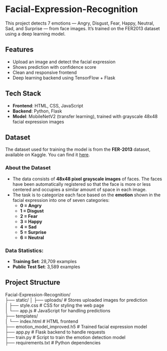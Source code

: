 # Facial-Expression-Recognition
This project detects 7 emotions — Angry, Disgust, Fear, Happy, Neutral, Sad, and Surprise — from face images. It’s trained on the FER2013 dataset using a deep learning model.  

## Features  
- Upload an image and detect the facial expression  
- Shows prediction with confidence score  
- Clean and responsive frontend  
- Deep learning backend using TensorFlow + Flask  

## Tech Stack  
- **Frontend**: HTML, CSS, JavaScript  
- **Backend**: Python, Flask  
- **Model**: MobileNetV2 (transfer learning), trained with grayscale 48x48 facial expression images

## Dataset

The dataset used for training the model is from the **FER-2013** dataset, available on Kaggle. You can find it [here](https://www.kaggle.com/datasets/msambare/fer2013).

### About the Dataset

- The data consists of **48x48 pixel grayscale images** of faces. The faces have been automatically registered so that the face is more or less centered and occupies a similar amount of space in each image.
- The task is to categorize each face based on the **emotion** shown in the facial expression into one of seven categories:
  - **0 = Angry**
  - **1 = Disgust**
  - **2 = Fear**
  - **3 = Happy**
  - **4 = Sad**
  - **5 = Surprise**
  - **6 = Neutral**

### Data Statistics:
- **Training Set**: 28,709 examples
- **Public Test Set**: 3,589 examples

## Project Structure  
Facial-Expression-Recognition/  
├── static/
│   ├── uploads/                       # Stores uploaded images for prediction  
│   ├── style.css                      # CSS for styling the web page  
│   └── app.js                         # JavaScript for handling predictions  
├── templates/  
│   └── index.html                     # HTML frontend  
├── emotion_model_improved.h5          # Trained facial expression model  
├── app.py                             # Flask backend to handle requests  
├── train.py                           # Script to train the emotion detection model  
├── requirements.txt                   # Python dependencies  

